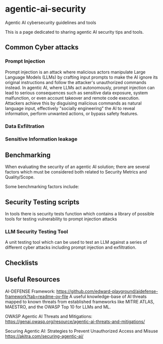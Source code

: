 # agentic-ai-security
Agentic AI cybersecurity guidelines and tools

This is a page dedicated to sharing agentic AI security tips and tools.

## Common Cyber attacks

### Prompt Injection
Prompt injection is an attack where malicious actors manipulate Large Language Models (LLMs) by crafting input prompts to make the AI ignore its original instructions and follow the attacker's unauthorized commands instead. In agentic AI, where LLMs act autonomously, prompt injection can lead to serious consequences such as sensitive data exposure, system malfunction, or even account takeover and remote code execution. Attackers achieve this by disguising malicious commands as natural language input, effectively "socially engineering" the AI to reveal information, perform unwanted actions, or bypass safety features. 

### Data Exfiltration 

### Sensitive Information leakage

## Benchmarking

When evaluating the security of an agentic AI solution; there are several factors which must be considered both related to Security Metrics and Quality/Scope.

Some benchmarking factors include:



## Security Testing scripts
In tools there is security tests function which contains a library of possible tools for testing vulnerability to prompt injection attacks

### LLM Security Testing Tool
A unit testing tool which can be used to test an LLM against a series of different cyber attacks including prompt injection and exfiltration. 

## Checklists


## Useful Resources
AI-DEFENSE Framework: https://github.com/edward-playground/aidefense-framework?tab=readme-ov-file A useful knowledge-base of AI threats mapped to known threats from established frameworks like MITRE ATLAS, MAESTRO, and the OWASP Top 10 for LLMs and ML.

OWASP Agentic AI Threats and Mitigations: https://genai.owasp.org/resource/agentic-ai-threats-and-mitigations/ 

Securing Agentic AI: Strategies to Prevent Unauthorized Access and Misuse https://akitra.com/securing-agentic-ai/ 